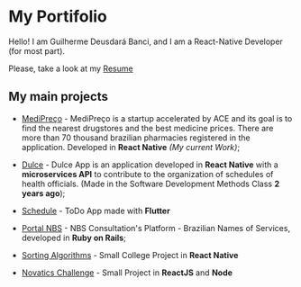 # My Portifolio

Hello! I am Guilherme Deusdará Banci, and I am a React-Native Developer (for most part).

Please, take a look at my [Resume](https://gdeusdara.github.io/)

## My main projects

- [MediPreço](https://play.google.com/store/apps/details?id=br.com.ilevel.medipreco) - MediPreço is a startup accelerated by ACE and its goal is to find the nearest drugstores and the best medicine prices. There are more than 70 thousand brazilian pharmacies registered in the application. Developed in **React Native** _(My current Work)_;

- [Dulce](https://github.com/Dulce-Work-Schedule) - Dulce App is an application developed in **React Native** with a **microservices API** to contribute to the organization of schedules of health officials. (Made in the Software Development Methods Class **2 years ago**);

- [Schedule](https://github.com/gdeusdara/schedules) - ToDo App made with **Flutter**

- [Portal NBS](https://github.com/mdicgovbr/Portal-NBS) - NBS Consultation's Platform - Brazilian Names of Services, developed in **Ruby on Rails**;

- [Sorting Algorithms](https://github.com/EDAII/Ord_nlogn_showing_execution) - Small College Project in **React Native**

- [Novatics Challenge](https://github.com/gdeusdara/novabot) - Small Project in **ReactJS** and **Node**
